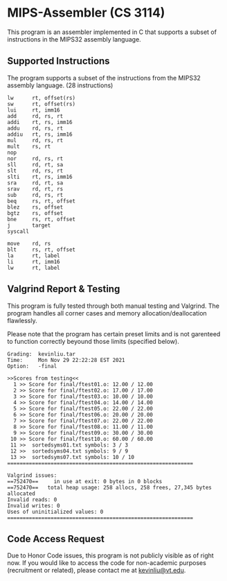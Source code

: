 # MIPS-Assembler (CS 3114)
This program is an assembler implemented in C that supports a subset of instructions in the MIPS32 assembly language.

## Supported Instructions
The program supports a subset of the instructions from the MIPS32 assembly language. (28 instructions)
```
lw      rt, offset(rs)
sw      rt, offset(rs)
lui     rt, imm16
add     rd, rs, rt
addi    rt, rs, imm16
addu    rd, rs, rt 
addiu   rt, rs, imm16
mul     rd, rs, rt
mult    rs, rt
nop
nor     rd, rs, rt
sll     rd, rt, sa
slt     rd, rs, rt 
slti    rt, rs, imm16
sra     rd, rt, sa
srav    rd, rt, rs 
sub     rd, rs, rt
beq     rs, rt, offset
blez    rs, offset 
bgtz    rs, offset
bne     rs, rt, offset
j       target
syscall

move    rd, rs
blt     rs, rt, offset
la      rt, label 
li      rt, imm16
lw      rt, label
```

## Valgrind Report & Testing
This program is fully tested through both manual testing and Valgrind. The program handles all corner cases and memory allocation/deallocation flawlessly.

Please note that the program has certain preset limits and is not garenteed to function correctly beyound those limits (specified below).
```
Grading:  kevinliu.tar
Time:     Mon Nov 29 22:22:28 EST 2021
Option:   -final

>>Scores from testing<<
  1 >> Score for final/ftest01.o: 12.00 / 12.00
  2 >> Score for final/ftest02.o: 17.00 / 17.00
  3 >> Score for final/ftest03.o: 10.00 / 10.00
  4 >> Score for final/ftest04.o: 14.00 / 14.00
  5 >> Score for final/ftest05.o: 22.00 / 22.00
  6 >> Score for final/ftest06.o: 20.00 / 20.00
  7 >> Score for final/ftest07.o: 22.00 / 22.00
  8 >> Score for final/ftest08.o: 11.00 / 11.00
  9 >> Score for final/ftest09.o: 30.00 / 30.00
 10 >> Score for final/ftest10.o: 60.00 / 60.00
 11 >>  sortedsyms01.txt symbols: 3 / 3
 12 >>  sortedsyms04.txt symbols: 9 / 9
 13 >>  sortedsyms07.txt symbols: 10 / 10
============================================================

Valgrind issues:
==752470==     in use at exit: 0 bytes in 0 blocks
==752470==   total heap usage: 258 allocs, 258 frees, 27,345 bytes allocated
Invalid reads: 0
Invalid writes: 0
Uses of uninitialized values: 0
============================================================
```

## Code Access Request
Due to Honor Code issues, this program is not publicly visible as of right now. If you would like to access the code for non-academic purposes (recruitment or related), please contact me at kevinliu@vt.edu. 
